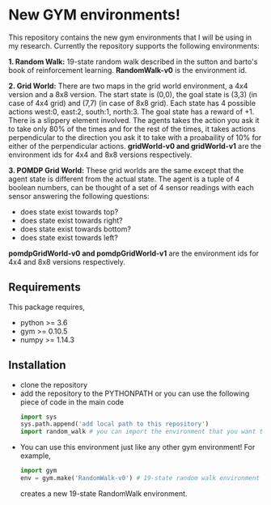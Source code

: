 # New GYM environments!
This repository contains the new gym environments that I will be using in my research.
Currently the repository supports the following environments:

**1. Random Walk:** 19-state random walk described in the sutton and barto's book of reinforcement learning. **RandomWalk-v0** is the environment id.

**2. Grid World:** There are two maps in the grid world environment, a 4x4 version and a 8x8 version. The start state is (0,0), the goal state is (3,3) (in case of 4x4 grid) and (7,7) (in case of 8x8 grid). Each state has 4 possible actions west:0, east:2, south:1, north:3. The goal state has a reward of +1. There is a slippery element involved. The agents takes the action you ask it to take only 80% of the times and for the rest of the times, it takes actions perpendicular to the direction you ask it to take with a proabaility of 10% for either of the perpendicular actions. **gridWorld-v0 and gridWorld-v1** are the environment ids for 4x4 and 8x8 versions respectively.

**3. POMDP Grid World:** These grid worlds are the same except that the agent state is different from the actual state. The agent is a tuple of 4 boolean numbers, can be thought of a set of 4 sensor readings with each sensor answering the following questions:
  * does state exist towards top?
  * does state exist towards right?
  * does state exist towards bottom?
  * does state exist towards left?

**pomdpGridWorld-v0 and pomdpGridWorld-v1** are the environment ids for 4x4 and 8x8 versions respectively.
   
## Requirements
This package requires,
* python >= 3.6
* gym >= 0.10.5
* numpy >= 1.14.3

## Installation
* clone the repository
* add the repository to the PYTHONPATH or you can use the following piece of code in the main code
  ```python
  import sys
  sys.path.append('add local path to this repository')
  import random_walk # you can import the environment that you want to import
  ```
* You can use this environment just like any other gym environment! For example,
  ```python
  import gym
  env = gym.make('RandomWalk-v0') # 19-state random walk environment is created.
  ```
  creates a new 19-state RandomWalk environment.
